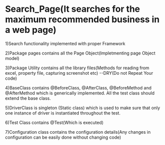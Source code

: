 # Search_Page(It searches for the maximum recommended business in a web page)
1)Search functionality implemented with proper Framework

2)Package pages contains all the Page Object(Impletmenting page Object model)

3)Package Utility contains all the library files(Methods for reading from excel, property file, capturing screenshot etc) --DRY(Do not Repeat Your code)

4)BaseClass contains @BeforeClass, @AfterClass, @BeforeMethod and @AfterMethod which is generically implemented. All the test class should extend the base class.

5)DriverClass is singleton (Static class) which is used to make sure that only one instance of driver is instantiated throughout the test.

6)Test Class contains @Test(Which is executed)

7)Configuration class contains the configuration details(Any changes in configuration can be easily done without changing code)
